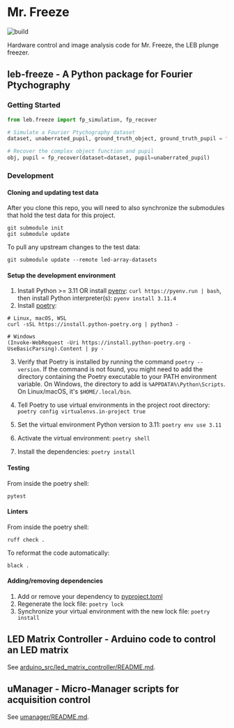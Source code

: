 # Mr. Freeze

![build](https://github.com/LEB-EPFL/mr-freeze/actions/workflows/build.yml/badge.svg)

Hardware control and image analysis code for Mr. Freeze, the LEB plunge freezer.

## leb-freeze - A Python package for Fourier Ptychography

### Getting Started

```python
from leb.freeze import fp_simulation, fp_recover

# Simulate a Fourier Ptychography dataset
dataset, unaberrated_pupil, ground_truth_object, ground_truth_pupil = fp_simulation()

# Recover the complex object function and pupil
obj, pupil = fp_recover(dataset=dataset, pupil=unaberrated_pupil)
```

### Development

#### Cloning and updating test data

After you clone this repo, you will need to also synchronize the submodules that hold the test data for this project.

```console
git submodule init
git submodule update
```

To pull any upstream changes to the test data:

```console
git submodule update --remote led-array-datasets
```

#### Setup the development environment

1. Install Python >= 3.11 OR install [pyenv](https://github.com/pyenv/pyenv): `curl https://pyenv.run | bash`, then install Python interpreter(s): `pyenv install 3.11.4`
2. Install [poetry](https://python-poetry.org/docs/):

```console
# Linux, macOS, WSL
curl -sSL https://install.python-poetry.org | python3 -

# Windows
(Invoke-WebRequest -Uri https://install.python-poetry.org -UseBasicParsing).Content | py -
```

3. Verify that Poetry is installed by running the command `poetry --version`. If the command is not found, you might need to add the directory containing the Poetry executable to your PATH environment variable. On Windows, the directory to add is `%APPDATA%\Python\Scripts`. On Linux/macOS, it's `$HOME/.local/bin`.

4. Tell Poetry to use virtual environments in the project root directory: `poetry config virtualenvs.in-project true`
5. Set the virtual environment Python version to 3.11: `poetry env use 3.11`
6. Activate the virtual environment: `poetry shell`
7. Install the dependencies: `poetry install`

#### Testing

From inside the poetry shell:

```console
pytest
```

#### Linters

From inside the poetry shell:

```console
ruff check .
```

To reformat the code automatically:

```console
black .
```

#### Adding/removing dependencies

1. Add or remove your dependency to [pyproject.toml](pyproject.toml)
2. Regenerate the lock file: `poetry lock`
3. Synchronize your virtual environment with the new lock file: `poetry install`

## LED Matrix Controller - Arduino code to control an LED matrix

See [arduino_src/led_matrix_controller/README.md](arduino_src/led_matrix_controller/README.md).

## uManager - Micro-Manager scripts for acquisition control

See [umanager/README.md](umanager/README.md).
